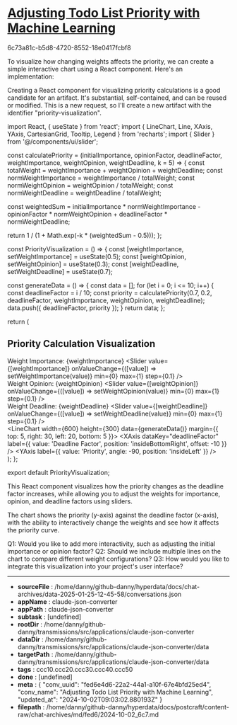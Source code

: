 # [Adjusting Todo List Priority with Machine Learning](https://claude.ai/chat/fed6e4d6-22a2-44a1-a10f-67e4bfd25ed4)

6c73a81c-b5d8-4720-8552-18e0417fcbf8

 To visualize how changing weights affects the priority, we can create a simple interactive chart using a React component. Here's an implementation:

<antThinking>Creating a React component for visualizing priority calculations is a good candidate for an artifact. It's substantial, self-contained, and can be reused or modified. This is a new request, so I'll create a new artifact with the identifier "priority-visualization".</antThinking>

<antArtifact identifier="priority-visualization" type="application/vnd.ant.react" title="Priority Calculation Visualization">
import React, { useState } from 'react';
import { LineChart, Line, XAxis, YAxis, CartesianGrid, Tooltip, Legend } from 'recharts';
import { Slider } from '@/components/ui/slider';

const calculatePriority = (initialImportance, opinionFactor, deadlineFactor, weightImportance, weightOpinion, weightDeadline, k = 5) => {
  const totalWeight = weightImportance + weightOpinion + weightDeadline;
  const normWeightImportance = weightImportance / totalWeight;
  const normWeightOpinion = weightOpinion / totalWeight;
  const normWeightDeadline = weightDeadline / totalWeight;

  const weightedSum = 
    initialImportance * normWeightImportance -
    opinionFactor * normWeightOpinion +
    deadlineFactor * normWeightDeadline;

  return 1 / (1 + Math.exp(-k * (weightedSum - 0.5)));
};

const PriorityVisualization = () => {
  const [weightImportance, setWeightImportance] = useState(0.5);
  const [weightOpinion, setWeightOpinion] = useState(0.3);
  const [weightDeadline, setWeightDeadline] = useState(0.7);

  const generateData = () => {
    const data = [];
    for (let i = 0; i <= 10; i++) {
      const deadlineFactor = i / 10;
      const priority = calculatePriority(0.7, 0.2, deadlineFactor, weightImportance, weightOpinion, weightDeadline);
      data.push({ deadlineFactor, priority });
    }
    return data;
  };

  return (
    <div className="p-4">
      <h2 className="text-2xl font-bold mb-4">Priority Calculation Visualization</h2>
      <div className="mb-4">
        <label className="block mb-2">Weight Importance: {weightImportance}</label>
        <Slider value={[weightImportance]} onValueChange={([value]) => setWeightImportance(value)} min={0} max={1} step={0.1} />
      </div>
      <div className="mb-4">
        <label className="block mb-2">Weight Opinion: {weightOpinion}</label>
        <Slider value={[weightOpinion]} onValueChange={([value]) => setWeightOpinion(value)} min={0} max={1} step={0.1} />
      </div>
      <div className="mb-4">
        <label className="block mb-2">Weight Deadline: {weightDeadline}</label>
        <Slider value={[weightDeadline]} onValueChange={([value]) => setWeightDeadline(value)} min={0} max={1} step={0.1} />
      </div>
      <LineChart width={600} height={300} data={generateData()} margin={{ top: 5, right: 30, left: 20, bottom: 5 }}>
        <CartesianGrid strokeDasharray="3 3" />
        <XAxis dataKey="deadlineFactor" label={{ value: 'Deadline Factor', position: 'insideBottomRight', offset: -10 }} />
        <YAxis label={{ value: 'Priority', angle: -90, position: 'insideLeft' }} />
        <Tooltip />
        <Legend />
        <Line type="monotone" dataKey="priority" stroke="#8884d8" />
      </LineChart>
    </div>
  );
};

export default PriorityVisualization;
</antArtifact>

This React component visualizes how the priority changes as the deadline factor increases, while allowing you to adjust the weights for importance, opinion, and deadline factors using sliders.

The chart shows the priority (y-axis) against the deadline factor (x-axis), with the ability to interactively change the weights and see how it affects the priority curve.

Q1: Would you like to add more interactivity, such as adjusting the initial importance or opinion factor?
Q2: Should we include multiple lines on the chart to compare different weight configurations?
Q3: How would you like to integrate this visualization into your project's user interface?

---

* **sourceFile** : /home/danny/github-danny/hyperdata/docs/chat-archives/data-2025-01-25-12-45-58/conversations.json
* **appName** : claude-json-converter
* **appPath** : claude-json-converter
* **subtask** : [undefined]
* **rootDir** : /home/danny/github-danny/transmissions/src/applications/claude-json-converter
* **dataDir** : /home/danny/github-danny/transmissions/src/applications/claude-json-converter/data
* **targetPath** : /home/danny/github-danny/transmissions/src/applications/claude-json-converter/data
* **tags** : ccc10.ccc20.ccc30.ccc40.ccc50
* **done** : [undefined]
* **meta** : {
  "conv_uuid": "fed6e4d6-22a2-44a1-a10f-67e4bfd25ed4",
  "conv_name": "Adjusting Todo List Priority with Machine Learning",
  "updated_at": "2024-10-02T09:03:02.880193Z"
}
* **filepath** : /home/danny/github-danny/hyperdata/docs/postcraft/content-raw/chat-archives/md/fed6/2024-10-02_6c7.md